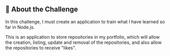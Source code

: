 ## :rocket: About the Challenge

In this challenge, I must create an application to train what I have learned so far in Node.js.

This is an application to store repositories in my portfolio, which will allow the creation, listing, update and removal of the repositories, and also allow the repositories to receive "likes".